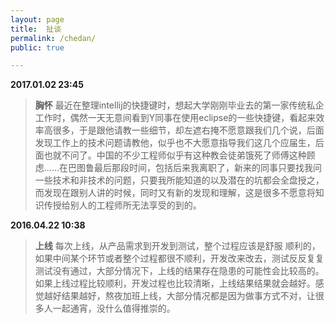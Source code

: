 ```yaml
---
layout: page
title:  扯谈
permalink: /chedan/
public: true

---
```




**2017.01.02 23:45**  
>**胸怀**  最近在整理intellij的快捷键时，想起大学刚刚毕业去的第一家传统私企工作时，偶然一天无意间看到Y同事在使用eclipse的一些快捷键，看起来效率高很多，于是跟他请教一些细节，却左遮右掩不愿意跟我们几个说，后面发现工作上的技术问题请教他，似乎也不大愿意指导我们这几个应届生，后面也就不问了。中国的不少工程师似乎有这种教会徒弟饿死了师傅这种顾虑......在巴图鲁最后那段时间，包括后来我离职了，新来的同事只要找我问一些技术和非技术的问题，只要我所能知道的以及潜在的坑都会全盘授之，而发现在跟别人讲的时候，同时又有新的发现和理解，这是很多不愿意将知识传授给别人的工程师所无法享受的到的。

**2016.04.22 10:38**  
>**上线** 每次上线，从产品需求到开发到测试，整个过程应该是舒服 顺利的，如果中间某个环节或者整个过程都很不顺利，开发改来改去，测试反反复复测试没有通过，大部分情况下，上线的结果存在隐患的可能性会比较高的。如果上线过程比较顺利，开发过程也比较清晰，上线结果结果就会越好。感觉越好结果越好，熬夜加班上线，大部分情况都是因为做事方式不对，让很多人一起通宵，没什么值得推崇的。
